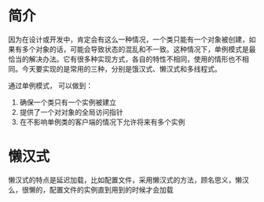 # 简介
因为在设计或开发中，肯定会有这么一种情况，一个类只能有一个对象被创建，如果有多个对象的话，可能会导致状态的混乱和不一致。这种情况下，单例模式是最恰当的解决办法。它有很多种实现方式，各自的特性不相同，使用的情形也不相同。今天要实现的是常用的三种，分别是饿汉式、懒汉式和多线程式。

通过单例模式， 可以做到：

1. 确保一个类只有一个实例被建立
2. 提供了一个对对象的全局访问指针
3. 在不影响单例类的客户端的情况下允许将来有多个实例

# 懒汉式
懒汉式的特点是延迟加载，比如配置文件，采用懒汉式的方法，顾名思义，懒汉么，很懒的，配置文件的实例直到用到的时候才会加载